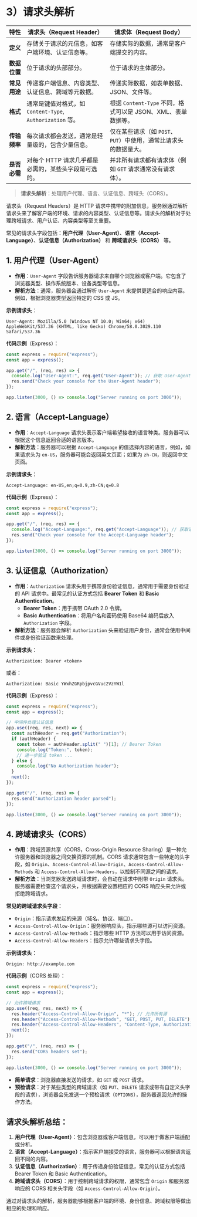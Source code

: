 # 3）请求头解析

| 特性         | 请求头（Request Header）                                  | 请求体（Request Body）                                           |
| ------------ | --------------------------------------------------------- | ---------------------------------------------------------------- |
| **定义**     | 存储关于请求的元信息，如客户端环境、认证信息等。          | 存储实际的数据，通常是客户端提交的内容。                         |
| **数据位置** | 位于请求的头部部分。                                      | 位于请求的主体部分。                                             |
| **常见用途** | 传递客户端信息、内容类型、认证信息、跨域等元数据。        | 传递实际数据，如表单数据、JSON、文件等。                         |
| **格式**     | 通常是键值对格式，如 `Content-Type`, `Authorization` 等。 | 根据 `Content-Type` 不同，格式可以是 JSON、XML、表单数据等。     |
| **传输频率** | 每次请求都会发送，通常是轻量级的，包含少量信息。          | 仅在某些请求（如 `POST`、`PUT`）中使用，通常比请求头的数据量大。 |
| **是否必需** | 对每个 HTTP 请求几乎都是必需的，某些头字段是可选的。      | 并非所有请求都有请求体（例如 `GET` 请求通常没有请求体）。        |

> **请求头解析**：处理用户代理、语言、认证信息、跨域头（CORS）。

请求头（Request Headers）是 HTTP 请求中携带的附加信息，服务器通过解析请求头来了解客户端的环境、请求的内容类型、认证信息等。请求头的解析对于处理跨域请求、用户认证、内容类型等至关重要。

常见的请求头字段包括：**用户代理（User-Agent）**、**语言（Accept-Language）**、**认证信息（Authorization）** 和 **跨域请求头（CORS）** 等。

## 1. **用户代理（User-Agent）**

- **作用**：`User-Agent` 字段告诉服务器请求来自哪个浏览器或客户端。它包含了浏览器类型、操作系统版本、设备类型等信息。
- **解析方法**：通常，服务器会通过解析 `User-Agent` 来提供更适合的响应内容。例如，根据浏览器类型返回特定的 CSS 或 JS。

**示例请求头**：

```
User-Agent: Mozilla/5.0 (Windows NT 10.0; Win64; x64) AppleWebKit/537.36 (KHTML, like Gecko) Chrome/58.0.3029.110 Safari/537.36
```

**代码示例**（Express）：

```javascript
const express = require("express");
const app = express();

app.get("/", (req, res) => {
  console.log("User-Agent:", req.get("User-Agent")); // 获取 User-Agent
  res.send("Check your console for the User-Agent header");
});

app.listen(3000, () => console.log("Server running on port 3000"));
```

## 2. **语言（Accept-Language）**

- **作用**：`Accept-Language` 请求头表示客户端希望接收的语言种类。服务器可以根据这个信息返回合适的语言版本。
- **解析方法**：服务器可以根据 `Accept-Language` 的值选择内容的语言，例如，如果请求头为 `en-US`，服务器可能会返回英文页面；如果为 `zh-CN`，则返回中文页面。

**示例请求头**：

```
Accept-Language: en-US,en;q=0.9,zh-CN;q=0.8
```

**代码示例**（Express）：

```javascript
const express = require("express");
const app = express();

app.get("/", (req, res) => {
  console.log("Accept-Language:", req.get("Accept-Language")); // 获取语言信息
  res.send("Check your console for the Accept-Language header");
});

app.listen(3000, () => console.log("Server running on port 3000"));
```

## 3. **认证信息（Authorization）**

- **作用**：`Authorization` 请求头用于携带身份验证信息，通常用于需要身份验证的 API 请求中。最常见的认证方式包括 **Bearer Token** 和 **Basic Authentication**。
  - **Bearer Token**：用于携带 OAuth 2.0 令牌。
  - **Basic Authentication**：将用户名和密码使用 Base64 编码后放入 `Authorization` 字段。
- **解析方法**：服务器会解析 `Authorization` 头来验证用户身份，通常会使用中间件或身份验证函数来处理。

**示例请求头**：

```
Authorization: Bearer <token>
```

或者：

```
Authorization: Basic YWxhZGRpbjpvcGVuc2VzYW1l
```

**代码示例**（Express）：

```javascript
const express = require("express");
const app = express();

// 中间件处理认证信息
app.use((req, res, next) => {
  const authHeader = req.get("Authorization");
  if (authHeader) {
    const token = authHeader.split(" ")[1]; // Bearer Token
    console.log("Token:", token);
    // 进一步验证 token ...
  } else {
    console.log("No Authorization header");
  }
  next();
});

app.get("/", (req, res) => {
  res.send("Authorization header parsed");
});

app.listen(3000, () => console.log("Server running on port 3000"));
```

## 4. **跨域请求头（CORS）**

- **作用**：跨域资源共享（CORS，Cross-Origin Resource Sharing）是一种允许服务器和浏览器之间交换资源的机制。CORS 请求通常包含一些特定的头字段，如 `Origin`、`Access-Control-Allow-Origin`、`Access-Control-Allow-Methods` 和 `Access-Control-Allow-Headers`，以控制不同源之间的请求。
- **解析方法**：当浏览器发送跨域请求时，会自动在请求中附带 `Origin` 请求头。服务器需要检查这个请求头，并根据需要设置相应的 CORS 响应头来允许或拒绝跨域请求。

**常见的跨域请求头字段**：

- `Origin`：指示请求发起的来源（域名、协议、端口）。
- `Access-Control-Allow-Origin`：服务器响应头，指示哪些源可以访问资源。
- `Access-Control-Allow-Methods`：指示哪些 HTTP 方法可以用于访问资源。
- `Access-Control-Allow-Headers`：指示允许哪些请求头字段。

**示例请求头**：

```
Origin: http://example.com
```

**代码示例**（CORS 处理）：

```javascript
const express = require("express");
const app = express();

// 允许跨域请求
app.use((req, res, next) => {
  res.header("Access-Control-Allow-Origin", "*"); // 允许所有源
  res.header("Access-Control-Allow-Methods", "GET, POST, PUT, DELETE");
  res.header("Access-Control-Allow-Headers", "Content-Type, Authorization");
  next();
});

app.get("/", (req, res) => {
  res.send("CORS headers set");
});

app.listen(3000, () => console.log("Server running on port 3000"));
```

- **简单请求**：浏览器直接发送的请求，如 `GET` 或 `POST` 请求。
- **预检请求**：对于某些类型的跨域请求（如 `PUT`、`DELETE` 请求或带有自定义头字段的请求），浏览器会先发送一个预检请求（`OPTIONS`），服务器返回允许的操作方法。

## 请求头解析总结：

1. **用户代理（User-Agent）**：包含浏览器或客户端信息，可以用于做客户端适配或分析。
2. **语言（Accept-Language）**：指示客户端接受的语言，服务器可以根据语言返回不同的内容。
3. **认证信息（Authorization）**：用于传递身份验证信息，常见的认证方式包括 Bearer Token 和 Basic Authentication。
4. **跨域请求头（CORS）**：用于控制跨域请求的权限，通常包含 `Origin` 和服务器响应的 CORS 相关头字段（如 `Access-Control-Allow-Origin`）。

通过对请求头的解析，服务器能够根据客户端的环境、身份信息、跨域权限等做出相应的处理和响应。
